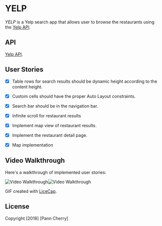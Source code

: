 # YELP

*YELP* is a Yelp search app that allows user to browse the restaurants using the [Yelp API](https://www.yelp.com/developers/documentation/v3/business).



## API
[Yelp API](https://www.yelp.com/developers/documentation/v3/business).



## User Stories

- [x] Table rows for search results should be dynamic height according to the content height.
- [x] Custom cells should have the proper Auto Layout constraints.
- [x] Search bar should be in the navigation bar.
- [x] Infinite scroll for restaurant results
- [x] Implement map view of restaurant results.
- [x] Implement the restaurant detail page.
- [x] Map implementation



## Video Walkthrough

Here's a walkthrough of implemented user stories:

<img src='https://i.imgur.com/FqQ1aCL.gif' title='Video Walkthrough' width='' alt='Video Walkthrough' /><img src='https://i.imgur.com/A7AONzU.gif' title='Video Walkthrough' width='' alt='Video Walkthrough' />

GIF created with [LiceCap](http://www.cockos.com/licecap/).



## License

Copyright [2018] [Pann Cherry]

